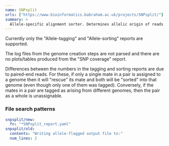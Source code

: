 ```yaml
---
name: SNPsplit
urls: ["https://www.bioinformatics.babraham.ac.uk/projects/SNPsplit/"]
summary: >
  Allele-specific alignment sorter. Determines allelic origin of reads that cover known SNP positions
---
```


Currently only the "Allele-tagging" and "Allele-sorting" reports are supported.

The log files from the genome creation steps are not parsed and there are no plots/tables produced from the "SNP coverage" report.

Differences between the numbers in the tagging and sorting reports are due to paired-end reads.
For these, if only a single mate in a pair is assigned to a genome then it will "rescue" its mate and both will be "sorted" into that genome (even though only one of them was tagged).
Conversely, if the mates in a pair are tagged as arising from different genomes, then the pair as a whole is unassignable.

### File search patterns

```yaml
snpsplit/new:
  fn: "*SNPsplit_report.yaml"
snpsplit/old:
  contents: "Writing allele-flagged output file to:"
  num_lines: 2
```
